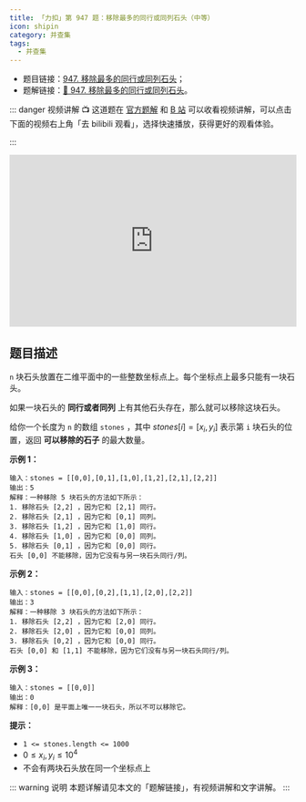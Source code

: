```yaml
---
title: 「力扣」第 947 题：移除最多的同行或同列石头（中等）
icon: shipin
category: 并查集
tags:
  - 并查集
---
```


- 题目链接：[947. 移除最多的同行或同列石头](https://leetcode-cn.com/problems/most-stones-removed-with-same-row-or-column/)；
- 题解链接：[🎦 947. 移除最多的同行或同列石头](https://leetcode-cn.com/problems/most-stones-removed-with-same-row-or-column/solution/947-yi-chu-zui-duo-de-tong-xing-huo-tong-ezha/)。

::: danger 视频讲解
:tv: 这道题在 [官方题解](https://leetcode-cn.com/problems/most-stones-removed-with-same-row-or-column/solution/947-yi-chu-zui-duo-de-tong-xing-huo-tong-ezha/) 和 [B 站](https://www.bilibili.com/video/BV1Nr4y1K7Gj) 可以收看视频讲解，可以点击下面的视频右上角「去 bilibili 观看」，选择快速播放，获得更好的观看体验。

:::

<div style="position: relative; padding: 30% 45%;">
<iframe style="position: absolute; width: 100%; height: 100%; left: 0; top: 0;" src="https://player.bilibili.com/player.html?aid=756368279&bvid=BV1Nr4y1K7Gj&cid=285382785&page=1" frameborder="no" scrolling="no"></iframe>
</div>

## 题目描述

`n` 块石头放置在二维平面中的一些整数坐标点上。每个坐标点上最多只能有一块石头。

如果一块石头的 **同行或者同列** 上有其他石头存在，那么就可以移除这块石头。

给你一个长度为 `n` 的数组 `stones` ，其中 $stones[i] = [x_i, y_i]$ 表示第 `i` 块石头的位置，返回 **可以移除的石子** 的最大数量。

**示例 1：**

```
输入：stones = [[0,0],[0,1],[1,0],[1,2],[2,1],[2,2]]
输出：5
解释：一种移除 5 块石头的方法如下所示：
1. 移除石头 [2,2] ，因为它和 [2,1] 同行。
2. 移除石头 [2,1] ，因为它和 [0,1] 同列。
3. 移除石头 [1,2] ，因为它和 [1,0] 同行。
4. 移除石头 [1,0] ，因为它和 [0,0] 同列。
5. 移除石头 [0,1] ，因为它和 [0,0] 同行。
石头 [0,0] 不能移除，因为它没有与另一块石头同行/列。
```

**示例 2：**

```
输入：stones = [[0,0],[0,2],[1,1],[2,0],[2,2]]
输出：3
解释：一种移除 3 块石头的方法如下所示：
1. 移除石头 [2,2] ，因为它和 [2,0] 同行。
2. 移除石头 [2,0] ，因为它和 [0,0] 同列。
3. 移除石头 [0,2] ，因为它和 [0,0] 同行。
石头 [0,0] 和 [1,1] 不能移除，因为它们没有与另一块石头同行/列。
```

**示例 3：**

```
输入：stones = [[0,0]]
输出：0
解释：[0,0] 是平面上唯一一块石头，所以不可以移除它。
```

**提示：**

- `1 <= stones.length <= 1000`
- $0 \le x_i, y_i \le 10^4$
- 不会有两块石头放在同一个坐标点上

::: warning 说明
本题详解请见本文的「题解链接」，有视频讲解和文字讲解。
:::
